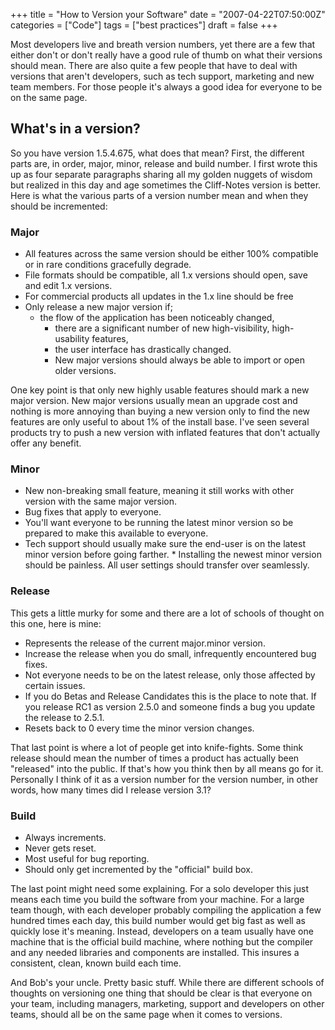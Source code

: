 +++
title = "How to Version your Software"
date = "2007-04-22T07:50:00Z"
categories = ["Code"]
tags = ["best practices"]
draft = false
+++

Most developers live and breath version numbers, yet there are a few that either don't or don't really have a good rule of thumb on what their versions should mean. There are also quite a few people that have to deal with versions that aren't developers, such as tech support, marketing and new team members. For those people it's always a good idea for everyone to be on the same page.

## What's in a version?

So you have version 1.5.4.675, what does that mean? First, the different parts are, in order, major, minor, release and build number. I first wrote this up as four separate paragraphs sharing all my golden nuggets of wisdom but realized in this day and age sometimes the Cliff-Notes version is better. Here is what the various parts of a version number mean and when they should be incremented:

### Major

- All features across the same version should be either 100% compatible or in rare conditions gracefully degrade.  
- File formats should be compatible, all 1.x versions should open, save and edit 1.x versions.  
- For commercial products all updates in the 1.x line should be free  
- Only release a new major version if;
  - the flow of the application has been noticeably changed,  
    - there are a significant number of new high-visibility, high-usability features,  
    - the user interface has drastically changed.
    - New major versions should always be able to import or open older versions.

One key point is that only new highly usable features should mark a new major version. New major versions usually mean an upgrade cost and nothing is more annoying than buying a new version only to find the new features are only useful to about 1% of the install base. I've seen several products try to push a new version with inflated features that don't actually offer any benefit.

### Minor

- New non-breaking small feature, meaning it still works with other version with the same major version.  
- Bug fixes that apply to everyone.  
- You'll want everyone to be running the latest minor version so be prepared to make this available to everyone.  
- Tech support should usually make sure the end-user is on the latest minor version before going farther.  *
 Installing the newest minor version should be painless. All user settings should transfer over seamlessly.

### Release

This gets a little murky for some and there are a lot of schools of thought on this one, here is mine:

- Represents the release of the current major.minor version.  
- Increase the release when you do small, infrequently encountered bug fixes.  
- Not everyone needs to be on the latest release, only those affected by certain issues.  
- If you do Betas and Release Candidates this is the place to note that. If you release RC1 as version 2.5.0 and someone finds a bug you update the release to 2.5.1.  
- Resets back to 0 every time the minor version changes.

That last point is where a lot of people get into knife-fights. Some think release should mean the number of times a product has actually been "released" into the public. If that's how you think then by all means go for it. Personally I think of it as a version number for the version number, in other words, how many times did I release version 3.1?

### Build

- Always increments.  
- Never gets reset.  
- Most useful for bug reporting.  
- Should only get incremented by the "official" build box.

The last point might need some explaining. For a solo developer this just means each time you build the software from your machine. For a large team though, with each developer probably compiling the application a few hundred times each day, this build number would get big fast as well as quickly lose it's meaning. Instead, developers on a team usually have one machine that is the official build machine, where nothing but the compiler and any needed libraries and components are installed. This insures a consistent, clean, known build each time.

And Bob's your uncle. Pretty basic stuff. While there are different schools of thoughts on versioning one thing that should be clear is that everyone on your team, including managers, marketing, support and developers on other teams, should all be on the same page when it comes to versions.
